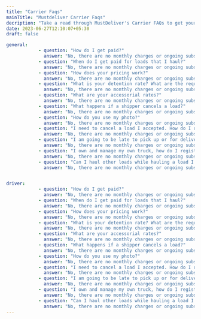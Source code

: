 ```yaml
---
title: "Carrier Faqs"
mainTitle: "Mustdeliver Carrier Faqs"
decription: "Take a read through MustDeliver's Carrier FAQs to get your questions answered. If don't find the answer you need, we'd encourage you to email, call or submit a support form to let us how we can help you: MustDeliver Contact"
date: 2023-06-27T12:10:07+05:30
draft: false

general:
            - question: "How do I get paid?"
              answer: "No, there are no monthly charges or ongoing subscription fees. As an owner of more than one truck, you can register with mustdeliver here. Also managing business for your one truck, our app is free to download. Download the free mustdeliver driver app from the google play store or apple app store. From there follow the simple registration process."
            - question: "When do I get paid for loads that I haul?"
              answer: "No, there are no monthly charges or ongoing subscription fees. As an owner of more than one truck, you can register with mustdeliver here. Also managing business for your one truck, our app is free to download. Download the free mustdeliver driver app from the google play store or apple app store. From there follow the simple registration process."
            - question: "How does your pricing work?"
              answer: "No, there are no monthly charges or ongoing subscription fees. As an owner of more than one truck, you can register with mustdeliver here. Also managing business for your one truck, our app is free to download. Download the free mustdeliver driver app from the google play store or apple app store. From there follow the simple registration process."
            - question: "What is your detention rate? What are the requirements for receiving detention pay?"
              answer: "No, there are no monthly charges or ongoing subscription fees. As an owner of more than one truck, you can register with mustdeliver here. Also managing business for your one truck, our app is free to download. Download the free mustdeliver driver app from the google play store or apple app store. From there follow the simple registration process."
            - question: "What are your accessorial rates?"
              answer: "No, there are no monthly charges or ongoing subscription fees. As an owner of more than one truck, you can register with mustdeliver here. Also managing business for your one truck, our app is free to download. Download the free mustdeliver driver app from the google play store or apple app store. From there follow the simple registration process."
            - question: "What happens if a shipper cancels a load?"
              answer: "No, there are no monthly charges or ongoing subscription fees. As an owner of more than one truck, you can register with mustdeliver here. Also managing business for your one truck, our app is free to download. Download the free mustdeliver driver app from the google play store or apple app store. From there follow the simple registration process."
            - question: "How do you use my photo?"
              answer: "No, there are no monthly charges or ongoing subscription fees. As an owner of more than one truck, you can register with mustdeliver here. Also managing business for your one truck, our app is free to download. Download the free mustdeliver driver app from the google play store or apple app store. From there follow the simple registration process."
            - question: "I need to cancel a load I accepted. How do I do that?"
              answer: "No, there are no monthly charges or ongoing subscription fees. As an owner of more than one truck, you can register with mustdeliver here. Also managing business for your one truck, our app is free to download. Download the free mustdeliver driver app from the google play store or apple app store. From there follow the simple registration process."
            - question: "I am going to be late to pick up or for delivery. What should I do?"
              answer: "No, there are no monthly charges or ongoing subscription fees. As an owner of more than one truck, you can register with mustdeliver here. Also managing business for your one truck, our app is free to download. Download the free mustdeliver driver app from the google play store or apple app store. From there follow the simple registration process."
            - question: "I own and manage my own truck, how do I register a driver account?"
              answer: "No, there are no monthly charges or ongoing subscription fees. As an owner of more than one truck, you can register with mustdeliver here. Also managing business for your one truck, our app is free to download. Download the free mustdeliver driver app from the google play store or apple app store. From there follow the simple registration process."
            - question: "Can I haul other loads while hauling a load I found on MustDeliver?"
              answer: "No, there are no monthly charges or ongoing subscription fees. As an owner of more than one truck, you can register with mustdeliver here. Also managing business for your one truck, our app is free to download. Download the free mustdeliver driver app from the google play store or apple app store. From there follow the simple registration process."


driver:
            - question: "How do I get paid?"
              answer: "No, there are no monthly charges or ongoing subscription fees. As an owner of more than one truck, you can register with mustdeliver here. Also managing business for your one truck, our app is free to download. Download the free mustdeliver driver app from the google play store or apple app store. From there follow the simple registration process."
            - question: "When do I get paid for loads that I haul?"
              answer: "No, there are no monthly charges or ongoing subscription fees. As an owner of more than one truck, you can register with mustdeliver here. Also managing business for your one truck, our app is free to download. Download the free mustdeliver driver app from the google play store or apple app store. From there follow the simple registration process."
            - question: "How does your pricing work?"
              answer: "No, there are no monthly charges or ongoing subscription fees. As an owner of more than one truck, you can register with mustdeliver here. Also managing business for your one truck, our app is free to download. Download the free mustdeliver driver app from the google play store or apple app store. From there follow the simple registration process."
            - question: "What is your detention rate? What are the requirements for receiving detention pay?"
              answer: "No, there are no monthly charges or ongoing subscription fees. As an owner of more than one truck, you can register with mustdeliver here. Also managing business for your one truck, our app is free to download. Download the free mustdeliver driver app from the google play store or apple app store. From there follow the simple registration process."
            - question: "What are your accessorial rates?"
              answer: "No, there are no monthly charges or ongoing subscription fees. As an owner of more than one truck, you can register with mustdeliver here. Also managing business for your one truck, our app is free to download. Download the free mustdeliver driver app from the google play store or apple app store. From there follow the simple registration process."
            - question: "What happens if a shipper cancels a load?"
              answer: "No, there are no monthly charges or ongoing subscription fees. As an owner of more than one truck, you can register with mustdeliver here. Also managing business for your one truck, our app is free to download. Download the free mustdeliver driver app from the google play store or apple app store. From there follow the simple registration process."
            - question: "How do you use my photo?"
              answer: "No, there are no monthly charges or ongoing subscription fees. As an owner of more than one truck, you can register with mustdeliver here. Also managing business for your one truck, our app is free to download. Download the free mustdeliver driver app from the google play store or apple app store. From there follow the simple registration process."
            - question: "I need to cancel a load I accepted. How do I do that?"
              answer: "No, there are no monthly charges or ongoing subscription fees. As an owner of more than one truck, you can register with mustdeliver here. Also managing business for your one truck, our app is free to download. Download the free mustdeliver driver app from the google play store or apple app store. From there follow the simple registration process."
            - question: "I am going to be late to pick up or for delivery. What should I do?"
              answer: "No, there are no monthly charges or ongoing subscription fees. As an owner of more than one truck, you can register with mustdeliver here. Also managing business for your one truck, our app is free to download. Download the free mustdeliver driver app from the google play store or apple app store. From there follow the simple registration process."
            - question: "I own and manage my own truck, how do I register a driver account?"
              answer: "No, there are no monthly charges or ongoing subscription fees. As an owner of more than one truck, you can register with mustdeliver here. Also managing business for your one truck, our app is free to download. Download the free mustdeliver driver app from the google play store or apple app store. From there follow the simple registration process."
            - question: "Can I haul other loads while hauling a load I found on MustDeliver?"
              answer: "No, there are no monthly charges or ongoing subscription fees. As an owner of more than one truck, you can register with mustdeliver here. Also managing business for your one truck, our app is free to download. Download the free mustdeliver driver app from the google play store or apple app store. From there follow the simple registration process."
---
```


